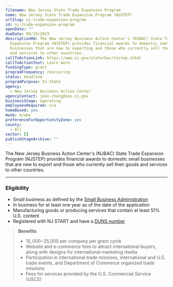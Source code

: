 ```yaml
---
filename: New Jersey State Trade Expansion Program
name: New Jersey State Trade Expansion Program (NJSTEP)
urlSlug: nj-trade-expansion-program
id: nj-trade-expansion-program
openDate: ""
dueDate: 09/29/2023
descriptionMd: The New Jersey Business Action Center's (NJBAC) State Trade
  Expansion Program (NJSTEP) provides financial awards to domestic small
  businesses that are new to exporting and those who currently sell their goods
  and services to other countries.
callToActionLink: https://www.nj.gov/state/bac/njstep.shtml
callToActionText: Learn more
fundingType: grant
programFrequency: reoccuring
status: deadline
programPurpose: In State
agency:
  - New Jersey Business Action Center
agencyContact: jean.chang@sos.nj.gov
businessStage: operating
employeesRequired: n/a
homeBased: yes
mwvb: m/wbe
preferenceForOpportunityZone: yes
county:
  - All
sector: []
publishStageArchive: ""
---
```


The New Jersey Business Action Center's (NJBAC) State Trade Expansion Program (NJSTEP) provides financial awards to domestic small businesses that are new to export and those who currently sell their goods and services to other countries.

---

### Eligibility

- Small business as defined by the [Small Business Administration](https://www.sba.gov/size-standards/index.html)
- In business for at least one year as of the date of the application
- Manufacturing goods or producing services that contain at least 51% U.S. content
- Registered with NJ START and have a [DUNS number](https://www.dnb.com/duns.html)

> **Benefits**
>
> - $15,000-$25,000 per company per grant cycle
> - Website and e-commerce fees to attract international buyers, along with designs for international marketing media
> - Participation in international trade missions, international and U.S. trade events, and Department of Commerce organized trade missions
> - Fees for services provided by the U.S. Commercial Service (USCS)
